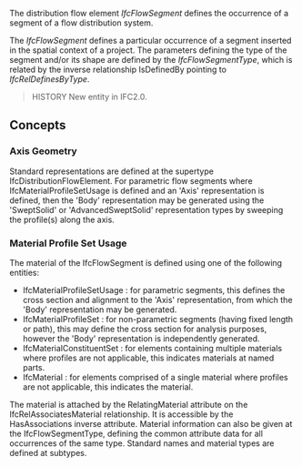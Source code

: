 The distribution flow element _IfcFlowSegment_ defines the occurrence of a segment of a flow distribution system.

<!-- end of short definition -->


The _IfcFlowSegment_ defines a particular occurrence of a segment inserted in the spatial context of a project. The parameters defining the type of the segment and/or its shape are defined by the _IfcFlowSegmentType_, which is related by the inverse relationship IsDefinedBy pointing to _IfcRelDefinesByType_.

> HISTORY New entity in IFC2.0.

## Concepts

### Axis Geometry

Standard representations are defined at the supertype IfcDistributionFlowElement. For parametric flow segments where IfcMaterialProfileSetUsage is defined and an 'Axis' representation is defined, then the 'Body' representation may be generated using the 'SweptSolid' or 'AdvancedSweptSolid' representation types by sweeping the profile(s) along the axis.

### Material Profile Set Usage

The material of the IfcFlowSegment is defined using one of the following entities:


* IfcMaterialProfileSetUsage : for parametric segments, this defines the cross section and alignment to the 'Axis' representation, from which the 'Body' representation may be generated.
* IfcMaterialProfileSet : for non-parametric segments (having fixed length or path), this may define the cross section for analysis purposes, however the 'Body' representation is independently generated.
* IfcMaterialConstituentSet : for elements containing multiple materials where profiles are not applicable, this indicates materials at named parts.
* IfcMaterial : for elements comprised of a single material where profiles are not applicable, this indicates the material.


The material is attached by the RelatingMaterial attribute on the IfcRelAssociatesMaterial relationship. It is accessible by the HasAssociations inverse attribute. Material information can also be given at the IfcFlowSegmentType, defining the common attribute data for all occurrences of the same type. Standard names and material types are defined at subtypes.
